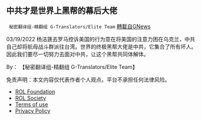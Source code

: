 
## 中共才是世界上黑帮的幕后大佬
` 秘密翻译组-精翻组 G-Translators/Elite Team` [轉載自GNews](https://gnews.org/zh-hans/2201508/)

03/19/2022 杨洁篪去罗马控诉美国的行为意在将美国的注意力困在乌克兰，中共自己却将航母战斗群派往台湾。世界的终极黑帮大佬是中共，它集合了所有坏人。因此我们要尽一切努力去面对中共，让这个黑帮共同体解体。
  
By： 【秘密翻译组-精翻组 G-Translators/Elite Team】

免责声明：本文内容仅代表作者个人观点，平台不承担任何法律风险。
  
- [ROL Foundation](https://rolfoundation.org/)
- [ROL Society](https://rolsociety.org/)
- [Terms of use](https://gnews.org/terms-of-use-3/)
- [Privacy Policy](https://gnews.org/privacy-policy/)
